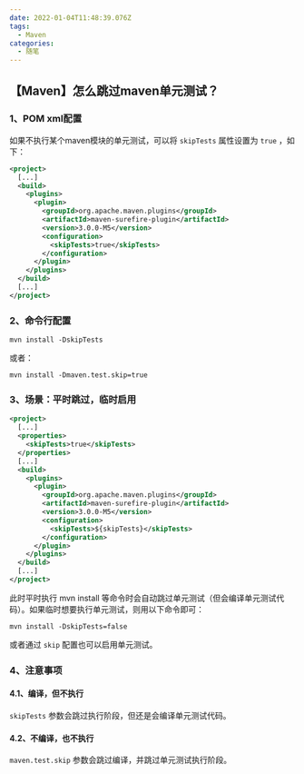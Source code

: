 ```yaml
---
date: 2022-01-04T11:48:39.076Z
tags:
  - Maven
categories:
  - 随笔
---
```

## 【Maven】怎么跳过maven单元测试？

<!--more-->

### 1、POM xml配置

如果不执行某个maven模块的单元测试，可以将  `skipTests`  属性设置为 `true` ，如下：

```xml
<project>
  [...]
  <build>
    <plugins>
      <plugin>
        <groupId>org.apache.maven.plugins</groupId>
        <artifactId>maven-surefire-plugin</artifactId>
        <version>3.0.0-M5</version>
        <configuration>
          <skipTests>true</skipTests>
        </configuration>
      </plugin>
    </plugins>
  </build>
  [...]
</project>
```

### 2、命令行配置

```shell
mvn install -DskipTests
```

或者：

```shell
mvn install -Dmaven.test.skip=true
```

### 3、场景：平时跳过，临时启用

```xml
<project>
  [...]
  <properties>
    <skipTests>true</skipTests>
  </properties>
  [...]
  <build>
    <plugins>
      <plugin>
        <groupId>org.apache.maven.plugins</groupId>
        <artifactId>maven-surefire-plugin</artifactId>
        <version>3.0.0-M5</version>
        <configuration>
          <skipTests>${skipTests}</skipTests>
        </configuration>
      </plugin>
    </plugins>
  </build>
  [...]
</project>
```

此时平时执行 mvn install 等命令时会自动跳过单元测试（但会编译单元测试代码）。如果临时想要执行单元测试，则用以下命令即可：

```shell
mvn install -DskipTests=false
```

或者通过 `skip` 配置也可以启用单元测试。

### 4、注意事项

#### 4.1、编译，但不执行

`skipTests` 参数会跳过执行阶段，但还是会编译单元测试代码。

#### 4.2、不编译，也不执行

`maven.test.skip` 参数会跳过编译，并跳过单元测试执行阶段。